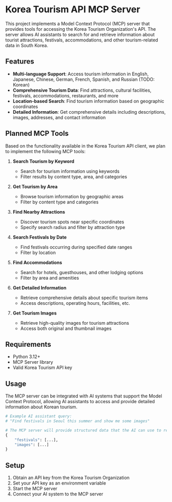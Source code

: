 # Korea Tourism API MCP Server

This project implements a Model Context Protocol (MCP) server that provides tools for accessing the Korea Tourism Organization's API. The server allows AI assistants to search for and retrieve information about tourist attractions, festivals, accommodations, and other tourism-related data in South Korea.

## Features

- **Multi-language Support**: Access tourism information in English, Japanese, Chinese, German, French, Spanish, and Russian (TODO: Korean)
- **Comprehensive Tourism Data**: Find attractions, cultural facilities, festivals, accommodations, restaurants, and more
- **Location-based Search**: Find tourism information based on geographic coordinates
- **Detailed Information**: Get comprehensive details including descriptions, images, addresses, and contact information

## Planned MCP Tools

Based on the functionality available in the Korea Tourism API client, we plan to implement the following MCP tools:

1. **Search Tourism by Keyword**
   - Search for tourism information using keywords
   - Filter results by content type, area, and categories

2. **Get Tourism by Area**
   - Browse tourism information by geographic areas
   - Filter by content type and categories

3. **Find Nearby Attractions**
   - Discover tourism spots near specific coordinates
   - Specify search radius and filter by attraction type

4. **Search Festivals by Date**
   - Find festivals occurring during specified date ranges
   - Filter by location

5. **Find Accommodations**
   - Search for hotels, guesthouses, and other lodging options
   - Filter by area and amenities

6. **Get Detailed Information**
   - Retrieve comprehensive details about specific tourism items
   - Access descriptions, operating hours, facilities, etc.

7. **Get Tourism Images**
   - Retrieve high-quality images for tourism attractions
   - Access both original and thumbnail images

## Requirements

- Python 3.12+
- MCP Server library
- Valid Korea Tourism API key

## Usage

The MCP server can be integrated with AI systems that support the Model Context Protocol, allowing AI assistants to access and provide detailed information about Korean tourism.

```python
# Example AI assistant query:
# "Find festivals in Seoul this summer and show me some images"

# The MCP server will provide structured data that the AI can use to respond:
{
    "festivals": [...],
    "images": [...]
}
```

## Setup

1. Obtain an API key from the Korea Tourism Organization
2. Set your API key as an environment variable
3. Start the MCP server
4. Connect your AI system to the MCP server
